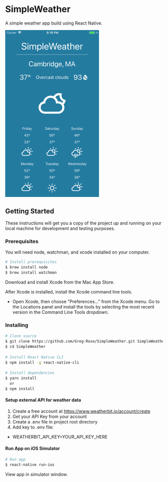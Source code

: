 # SimpleWeather

A simple weather app build using React Native.

<img src="SimpleWeather screenshot.png" alt="Demo screenshot" width= "300px"/>

## Getting Started

These instructions will get you a copy of the project up and running on your local machine for development and testing purposes.

### Prerequisites

You will need node, watchman, and xcode installed on your computer.

```bash
# Install prerequisites
$ brew install node
$ brew install watchman
```
Download and install Xcode from the Mac App Store.

After Xcode is installed, install the Xcode command line tools.
  * Open Xcode, then choose "Preferences..." from the Xcode menu. Go to the Locations panel and install the tools by selecting the most recent version in the Command Line Tools dropdown.

### Installing

```bash
# Clone source
$ git clone https://github.com/Greg-Rose/SimpleWeather.git SimpleWeather
$ cd SimpleWeather

# Install React Native CLI
$ npm install -g react-native-cli

# Install dependencies
$ yarn install
  or
$ npm install

```

#### Setup external API for weather data

1. Create a free account at https://www.weatherbit.io/account/create
2. Get your API Key from your account
3. Create a .env file in project root directory
4. Add key to .env file:
  * WEATHERBIT_API_KEY=YOUR_API_KEY_HERE

#### Run App on iOS Simulator

```bash
# Run app
$ react-native run-ios
```

View app in simulator window.
